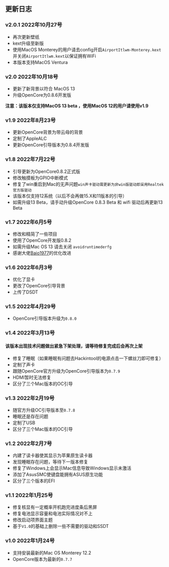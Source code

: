 ## 更新日志

### v2.0.1 2022年10月27号
- 再次更新壁纸
- kext升级至新版
- 使用MacOS Monterey的用户请去config开启`AirportItlwm-Monterey.kext`并关闭`AirportItlwm.kext`以保证拥有WiFi
- 本版本支持MacOS Ventura

### v2.0 2022年10月18号
- 更新了新背景以符合 MacOS 13
- 升级OpenCore为0.8.6开发版

**注意：该版本仅支持MacOS 13 beta ，使用MacOS 12的用户请使用v1.9**

### v1.9 2022年8月23号
- 更新OpenCore背景为带云母的背景
- 定制了AppleALC
- 更新OpenCore引导版本为0.8.4开发版

### v1.8 2022年7月22号
- 引导更新为OpenCore0.8.2正式版
- 修改触摸板为GPIO中断模式
- 修复了win重启到Mac的无声问题`win声卡驱动需更新为非win版驱动即采用Realtek官方版驱动`
- 该版本仅支持12系统（以后不会再做15.X和11版本的引导）
- 如需升级13 Beta，请手动升级OpenCore 0.8.3 Beta  和 wifi 驱动后再更新13 Beta

### v1.7 2022年6月5号
- 修改和精简了一些项目
- 使用了OpenCore开发版0.8.2
- 如需升级Mac OS 13 请去关闭 `avoidruntimederfg`
- 感谢大佬[Baio1977](https://github.com/Baio1977)的优化改进

### v1.6 2022年6月3号
- 优化了显卡
- 更改了OpenCore引导背景
- 上传了DSDT

### v1.5 2022年4月29号
- OpenCore引导版本升级为`0.8.0`


### v1.4 2022年3月13号
#### 该版本出现技术问题做出紧急下架处理，请等待修复完成后会再次上架
- 修复了睡眠（如果睡眠有问题去Hackintool的电源点击一下螺丝刀即可修复）
- 定制了声卡
- 跟随OpenCore官方升级为OpenCore引导版本为`0.7.9`
- HDMI暂时无法修复
- 区分了三个Mac版本的OC引导

### v1.3 2022年2月19号
- 随官方升级OC引导版本至`0.7.8`
- 睡眠还是存在问题
- 定制了USB
- 区分了三个Mac版本的OC引导

### v1.2 2022年2月7号
- 内建了读卡器使其显示为苹果原生读卡器
- 发现睡眠存在问题，等待下一版本修复
- 修复了Windows上会显示Mac信息导致Windows显示未激活
- 添加了AsusSMC使键盘能拥有ASUS原生功能
- 区分了三个版本的EFI

### v1.1 2022年1月25号
- 修复核显有一定概率开机跑完进度条后黑屏
- 修复电池显示容量和电池实际情况对不上
- 修改启动项界面主题
- 基于`V1.0`的基础上删除一些不需要的驱动和SSDT

### v1.0 2022年1月24号
- 支持安装最新的Mac OS Monterey 12.2
- OpenCore版本为最新的`0.7.7`
